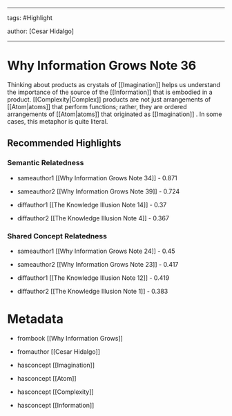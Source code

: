 




---

tags: #Highlight

author: [Cesar Hidalgo]

---
# Why Information Grows Note 36




Thinking about products as crystals of  [[Imagination]]  helps us understand the importance of the source of the  [[Information]]  that is embodied in a product.  [[Complexity|Complex]]  products are not just arrangements of  [[Atom|atoms]]  that perform functions; rather, they are ordered arrangements of  [[Atom|atoms]]  that originated as  [[Imagination]] . In some cases, this metaphor is quite literal.


## Recommended Highlights

### Semantic Relatedness


- sameauthor1 [[Why Information Grows Note 34]] - 0.871

- sameauthor2 [[Why Information Grows Note 39]] - 0.724

- diffauthor1 [[The Knowledge Illusion Note 14]] - 0.37

- diffauthor2 [[The Knowledge Illusion Note 4]] - 0.367
### Shared Concept Relatedness


- sameauthor1 [[Why Information Grows Note 24]] - 0.45

- sameauthor2 [[Why Information Grows Note 23]] - 0.417

- diffauthor1 [[The Knowledge Illusion Note 12]] - 0.419

- diffauthor2 [[The Knowledge Illusion Note 1]] - 0.383
# Metadata


- frombook [[Why Information Grows]]

- fromauthor [[Cesar Hidalgo]]

- hasconcept [[Imagination]]

- hasconcept [[Atom]]

- hasconcept [[Complexity]]

- hasconcept [[Information]]